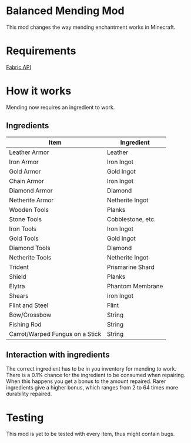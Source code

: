 # Balanced Mending Mod
This mod changes the way mending enchantment works in Minecraft.
# Requirements
[Fabric API](https://modrinth.com/mod/fabric-api)
# How it works
Mending now requires an ingredient to work. <br />
## Ingredients

| Item                            | Ingredient       |
|---------------------------------|------------------|
| Leather Armor                   | Leather          |
| Iron Armor                      | Iron Ingot       |
| Gold Armor                      | Gold Ingot       |
| Chain Armor                     | Iron Ingot       |
| Diamond Armor                   | Diamond          |
| Netherite Armor                 | Netherite Ingot  |
| Wooden Tools                    | Planks           |
| Stone Tools                     | Cobblestone, etc. |
| Iron Tools                      | Iron Ingot       |
| Gold Tools                      | Gold Ingot       |
| Diamond Tools                   | Diamond          |
| Netherite Tools                 | Netherite Ingot  |
| Trident                         | Prismarine Shard |
| Shield                          | Planks           |
| Elytra                          | Phantom Membrane |
| Shears                          | Iron Ingot       |
| Flint and Steel                 | Flint            |
| Bow/Crossbow                    | String           |
| Fishing Rod                     | String           |
| Carrot/Warped Fungus on a Stick | String           |
## Interaction with ingredients
The correct ingredient has to be in you inventory for mending to work. 
There is a 0.1% chance for the ingredient to be consumed when repairing.
When this happens you get a bonus to the amount repaired. 
Rarer ingredients give a higher bonus, which ranges from 2 to 64 times more durability repaired.
# Testing
This mod is yet to be tested with every item, thus might contain bugs.